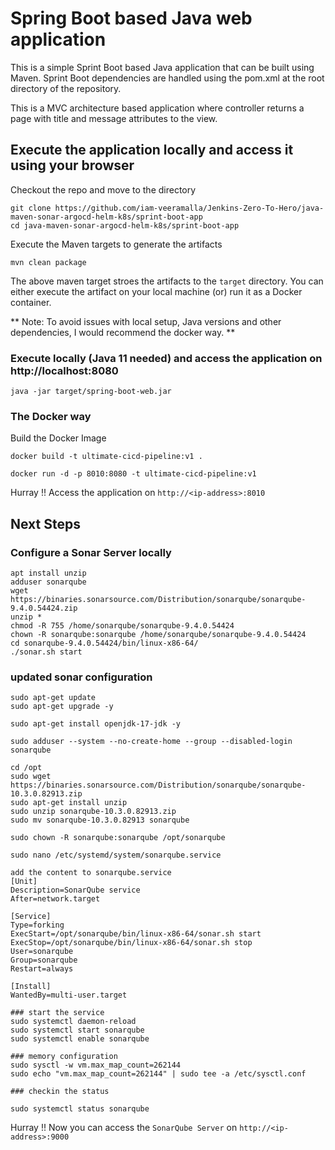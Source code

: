 # Spring Boot based Java web application
 
This is a simple Sprint Boot based Java application that can be built using Maven. Sprint Boot dependencies are handled using the pom.xml 
at the root directory of the repository.

This is a MVC architecture based application where controller returns a page with title and message attributes to the view.

## Execute the application locally and access it using your browser

Checkout the repo and move to the directory

```
git clone https://github.com/iam-veeramalla/Jenkins-Zero-To-Hero/java-maven-sonar-argocd-helm-k8s/sprint-boot-app
cd java-maven-sonar-argocd-helm-k8s/sprint-boot-app
```

Execute the Maven targets to generate the artifacts

```
mvn clean package
```

The above maven target stroes the artifacts to the `target` directory. You can either execute the artifact on your local machine
(or) run it as a Docker container.

** Note: To avoid issues with local setup, Java versions and other dependencies, I would recommend the docker way. **


### Execute locally (Java 11 needed) and access the application on http://localhost:8080

```
java -jar target/spring-boot-web.jar
```

### The Docker way

Build the Docker Image

```
docker build -t ultimate-cicd-pipeline:v1 .
```

```
docker run -d -p 8010:8080 -t ultimate-cicd-pipeline:v1
```

Hurray !! Access the application on `http://<ip-address>:8010`


## Next Steps

### Configure a Sonar Server locally

```
apt install unzip
adduser sonarqube
wget https://binaries.sonarsource.com/Distribution/sonarqube/sonarqube-9.4.0.54424.zip
unzip *
chmod -R 755 /home/sonarqube/sonarqube-9.4.0.54424
chown -R sonarqube:sonarqube /home/sonarqube/sonarqube-9.4.0.54424
cd sonarqube-9.4.0.54424/bin/linux-x86-64/
./sonar.sh start
```

### updated sonar configuration
```
sudo apt-get update
sudo apt-get upgrade -y

sudo apt-get install openjdk-17-jdk -y

sudo adduser --system --no-create-home --group --disabled-login sonarqube

cd /opt
sudo wget https://binaries.sonarsource.com/Distribution/sonarqube/sonarqube-10.3.0.82913.zip
sudo apt-get install unzip
sudo unzip sonarqube-10.3.0.82913.zip
sudo mv sonarqube-10.3.0.82913 sonarqube

sudo chown -R sonarqube:sonarqube /opt/sonarqube

sudo nano /etc/systemd/system/sonarqube.service

add the content to sonarqube.service
[Unit]
Description=SonarQube service
After=network.target

[Service]
Type=forking
ExecStart=/opt/sonarqube/bin/linux-x86-64/sonar.sh start
ExecStop=/opt/sonarqube/bin/linux-x86-64/sonar.sh stop
User=sonarqube
Group=sonarqube
Restart=always

[Install]
WantedBy=multi-user.target

### start the service
sudo systemctl daemon-reload
sudo systemctl start sonarqube
sudo systemctl enable sonarqube

### memory configuration
sudo sysctl -w vm.max_map_count=262144
sudo echo "vm.max_map_count=262144" | sudo tee -a /etc/sysctl.conf

### checkin the status

sudo systemctl status sonarqube

``` 


Hurray !! Now you can access the `SonarQube Server` on `http://<ip-address>:9000` 


